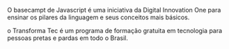 
O basecampt de Javascript é uma iniciativa da Digital Innovation One para ensinar os pilares da linguagem e seus conceitos mais básicos.

o Transforma Tec é um programa de formação gratuita em tecnologia para pessoas pretas e pardas em todo o Brasil.

